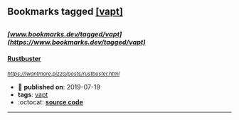 ## Bookmarks tagged [[vapt]](https://www.bookmarks.dev/search?q=[vapt])

_<sup><sup>[www.bookmarks.dev/tagged/vapt](https://www.bookmarks.dev/tagged/vapt)</sup></sup>_
---
#### [Rustbuster](https://iwantmore.pizza/posts/rustbuster.html)
_<sup>https://iwantmore.pizza/posts/rustbuster.html</sup>_

* :calendar: **published on**: 2019-07-19
* **tags**: [vapt](../tagged/vapt.md)
* :octocat: **[source code](https://github.com/phra/rustbuster)**
---

